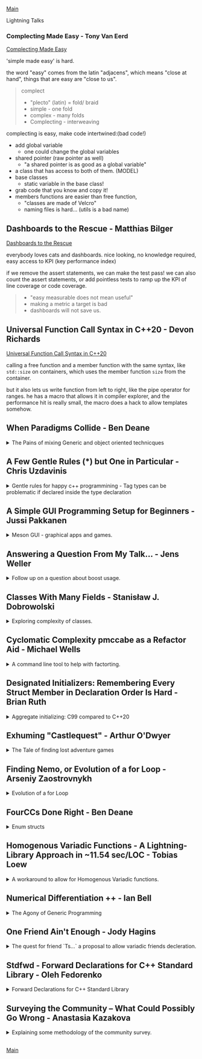 <!--
ignore these words in spell check for this file
// cSpell:ignore Eerd adjacens plecto Bilger maat jfif fourcc gemi blarg bippity
-->

[Main](README.md)

Lightning Talks

### Complecting Made Easy - Tony Van Eerd

[Complecting Made Easy](https://youtu.be/jSIMzirLJKE)

'simple made easy' is hard.

the word "easy" comes from the latin "adjacens", which means "close at hand", things that are easy are "close to us".

> complect
>
> - "plecto" (latin) = fold/ braid
> - simple - one fold
> - complex - many folds
> - Complecting - interweaving

complecting is easy, make code intertwined:(bad code!)

- add global variable
  - one could change the global variables
- shared pointer (raw pointer as well)
  - "a shared pointer is as good as a global variable"
- a class that has access to both of them. (MODEL)
- base classes
  - static variable in the base class!
- grab code that you know and copy it!
- members functions are easier than free function,
  - "classes are made of Velcro"
  - naming files is hard... (utils is a bad name)

## Dashboards to the Rescue - Matthias Bilger

[Dashboards to the Rescue](https://youtu.be/eOMqO0OKsCw)

everybody loves cats and dashboards. nice looking, no knowledge required, easy access to KPI (key performance index)

if we remove the assert statements, we can make the test pass! we can also count the assert statements, or add pointless tests to ramp up the KPI of line coverage or code coverage.

> - "easy measurable does not mean useful"
> - making a metric a target is bad
> - dashboards will not save us.

## Universal Function Call Syntax in C++20 - Devon Richards

[Universal Function Call Syntax in C++20](https://youtu.be/uT1ZJHM8DkE)

calling a free function and a member function with the same syntax, like `std::size` on containers, which uses the member function `size` from the container.

but it also lets us write function from left to right, like the pipe operator for ranges. he has a macro that allows it in compiler explorer, and the performance hit is really small, the macro does a hack to allow templates somehow.

## When Paradigms Collide - Ben Deane

<details>
<summary>
The Pains of mixing Generic and object oriented technicques
</summary>

[When Paradigms Collide](https://youtu.be/VoIesQvx4_4)

we have a class, and we write an output stream operator for them, it works fine. then we have a vector of them, but if we want to use the operator as part of the algorithm, things get ugly and we end up using the _initialize-then-modify_ anti-pattern.

```cpp
std::stringsteam ss;
for_each(cbegin(array_of_s), cend(array_of_s),
  [&](const auto & elem){
    ss << elem;
  });
std::cout << ss.str() <<'\n';
```

> - I created a stringstream
> - Then I modify it.
> - I can't say it's const.
> - In the general case, I don't get RVO.

we can try using the accumulate algorithm and being more declarative, but this doesn't work. because the return type of `<<` is output stream, no stringstream.

```cpp
const auto ss = accumlate(
  cbegin(array_of_s),
  cend(array_of_s),
  std::stringstream{}, // initialize
  [&](std::stringstream ss, const auto & elem){
    return std::move(ss << elem); // this fails!
  });
```

there is a conflict between paradigms, streams use the OOP, while algorithms use generic approach.

> - a _std::stringstream_ is-a ostream
> - operator `<<` takes and returns reference-to-base (ostream).
> - algorithms work on values
> - algorithms preseve types ass they move thorough the calculation.
>
> You can't preserve the type you're given if the function returns the base!

we can try playing around with the operator, and then we try to constrain it with concepts

```cpp
template <typename T>
concept outputtable = requires (std::ostream& s, T t)
{
  { s << t} -> std::same_as<std::ostream&>;
};

template <typename TDerived, typename TBase>
concept subclass_of =
  std::derived_from<TDerived, TBase>  // remember, a class counts as being derived from it self
  and not std::same_as<TDerived, TBase>;

// wrapper
auto & operator<<(subclass_of<std::ostream> auto & os, const outputtable auto &t)
{
  static_cast<std::ostream&>(os) << t;
  return t;
}
```

> Conclusion
>
> - Mixing Paradigms is sometimes painful.
> - we're stuck with the stream interface.
> - careful use of concepts can help bridge the gap.
> - `std::derived_from` is misnamed.
> - when dealing with class hierarchies, reflexive concepts may not be best.

</details>

## A Few Gentle Rules (\*) but One in Particular - Chris Uzdavinis

<details>
<summary>
Gentle rules for happy c++ programmining -  Tag types can be problematic if declared inside the type declaration
</summary>

[A Few Gentle Rules (\*) but One in Particular](https://youtu.be/26-7V8M1TmQ)

> - Avoid raw pointers
> - Don't use objects after they have been moved
> - Avoid leading underscores in identifiers
> - Beware of potentially catastrophic results of impromptu type declarationsfrom embedded elaborated type specifiers.
>
> In other words, don't dclare types inside other declarations.

```cpp
namespace B
{
  std::vector<struct Foo*> vec; // new types
  void f(struct Arg*); // new type
}
```

it's better to declare them outside

```cpp
namespace B
{
  struct Foo;
  struct Arg;
  std::vector<Foo*> vec; // new types
  void f(Arg*); // new type
}
```

if we declare the type inside something else, a look-up is done, and if the type isn't found, then we create one. so if the type is added somewhere outside, then we suddenly change the meaning!

```cpp
struct Foo;
namespace B
{
  std::vector<struct Foo*> vec; // doesn't create a new type
}
```

this is relvent because of Tag types (for strong types). we see code like this. which is actually a minefield.

```cpp
template <typename T, typename Tag>
struct StrongType
{
  T value;
};
using Price = StrongType<std::uint64_t, struct PriceTag>;
using Qty = StrongType<std::uint64_t, struct QtyTag>;

static_assert(not std::is_same_v<Price, Qty>);
```

instead, it should be done like this:

```cpp
struct PriceTag;
using Price = StrongType<std::uint64_t, PriceTag>;
struct QtyTag;
using Qty = StrongType<std::uint64_t, QtyTag>;
```

```cpp
struct PriceTag;
using Price = StrongType<std::int, PriceTag>;
namespace B
{
  using Price = StrongType<std::int, struct PriceTag>;
}

static_assert(not std::is_same_v<Price, B::Price>); // this fails! same type

```

here's another failure! elaborated-type-specifies might introduce into the ecnlosing namespace,

```cpp
namespace A
{
  using Price = StrongType<std::int, struct PriceTag>;
}

namespace B
{
  using Price = StrongType<std::int, struct PriceTag>;
}
static_assert(not std::is_same_v<A::Price, B::Price>); // this fails! same type
```

there also probelm of how types affect ADL, so if the tag type is introduced from another scope, then we might not use the specialized version. this can also lead into ODR violations in linking.

> Summary:\
> Elaborated type specifier declarations can result in
>
> - Changed types and signatures
> - Unexpected Namespace injections
> - Difficult debugging
> - Linker errors
> - ADL flippancy
> - ODR violations
>
> Just Say No! prefer strong types that don't use tags. But if you must use tags, declare them separately

</details>

## A Simple GUI Programming Setup for Beginners - Jussi Pakkanen

<details>
<summary>
Meson GUI - graphical apps and games.
</summary>

[A Simple GUI Programming Setup for Beginners](https://youtu.be/WwzO7TjgBOg)

is c++ really that bad and hard for GUI applications?

looking at "one lone coder" header only pixel engine. there is an issue with loading PNG images.
Messon is a tool to wrapover and simplify the process.

</details>

## Answering a Question From My Talk… - Jens Weller

<details>
<summary>
Follow up on a question about boost usage.
</summary>

[Answering a Question From My Talk…](https://youtu.be/qqGl03QisI4)

> "Are you saying there is a correlation between Boost usage and C++17 usage, rather than with C++98 usage?"

part of understaning the c++ community. trying to figure out the correlation

</details>

## Classes With Many Fields - Stanisław J. Dobrowolski

<details>
<summary>
Exploring complexity of classes.
</summary>

[Classes With Many Fields](https://youtu.be/35y3OrsKq8c)

testing how many classes in big projects have more than 4 fields. all sorts of visualizations.

</details>

## Cyclomatic Complexity pmccabe as a Refactor Aid - Michael Wells

<details>
<summary>
A command line tool to help with factorting.
</summary>

[Cyclomatic Complexity pmccabe as a Refactor Aid](https://youtu.be/TmWc4mdLmvQ)

measureing and managing complexity. cyclomatic complexity of control flow. **pmccabe** is a tool that can help us measure complexity and determine how much effort will be required to test or change something. also guessting the `code maat` tool to find hot-spots in the code based on git data.

</details>

## Designated Initializers: Remembering Every Struct Member in Declaration Order Is Hard - Brian Ruth

<details>
<summary>
Aggregate initializing: C99 compared to C++20
</summary>

[Designated Initializers: Remembering Every Struct Member in Declaration Order Is Hard](https://youtu.be/dKgTet55Pn8)

c99 had desinated initlizars for structs, it also had array designators. for some values, for ranges, etc... . but i'ts posable to mix stuff, some default, some ordered, some named, some self referential.

c++20 added to standard designated initlizaers, but more restricted, the order matters much more.

</details>

## Exhuming "Castlequest" - Arthur O'Dwyer

<details>
<summary>
The Tale of finding lost adventure games
</summary>

[Exhuming "Castlequest"](https://youtu.be/-4LN7Uy46-0)

Arthur tried to find who wrote the code for the text adventure "Castlequest", which was part of the GEnie network thing. it's part of some convoluted web of simillar games, there's a tale of getting the copyright documents from the library of congress. and it has the source code!

it's now up on github! [castleQuest](https://github.com/Quuxplusone/Castlequest) with instructions on how to compile and run it.

</details>

## Finding Nemo, or Evolution of a for Loop - Arseniy Zaostrovnykh

<details>
<summary>
Evolution of a for Loop
</summary>

[Finding Nemo, or Evolution of a for Loop](https://youtu.be/jXWz0kwtxrQ)

predicates and searching for existing in different versions of c++.

metrics are lines of codes, number of tokens, words, and cognitive load/complexity.

we start with c++98, regular index based loop. in c++11, we have `for auto`, and also library algorithm like `std::any_of`. in c++20 we have ranges, which makes things simpler.

```cpp
bool isNemo(int fish)
{
  return fish == 34;
}

namespace cpp98
{
  bool findNemo(std::vector<int> const& fish)
  {
    for (int i = 0;  i < fish.size(); ++i)
    {
      if (isNemo(fish[i]))
      {
        return true;
      }
    }
    return false;
  }
}

namespace cpp11_lang
{
  bool findNemo(std::vector<int> const& fish)
  {
    for (auto f : fish)
    {
      if (isNemo(f))
      {
        return true;
      }
    }
    return false;
  }
}

namespace cpp11_lib
{
  bool findNemo(std::vector<int> const& fish)
  {
    return std::any_of(fish.begin(), find.end(), isNemo);
  }
}

namespace cpp20
{
  bool findNemo(std::vector<int> const& fish)
  {
    return std::ranges::any_of(fish, isNemo);
  }
}
```

but because all the code is still valid, we might have old style code hiding in our code base, so we should update it, luckily, there is static analysis tools to help us.

</details>

## FourCCs Done Right - Ben Deane

<details>
<summary>
Enum structs
</summary>

[FourCCs Done Right](https://youtu.be/ytu_yMT0mbo)

four cc is a way to identify file formats. like h264, jfif. commonly used for av codecs. supposed to be somewhat human readble. but we need someway to put this into code.

this is valid in C (and c++), but problematic. don't forget about endianess!

```cpp
unsigned int pig = 'Gemi';
```

we could use class in c++98, but that requires us to tell the compiler stuff.

now we can use enum structs and use string literals,

```cpp
enum struct FourCC : std::uint32_t{};

consteval auto operator""_4cc(const char* std::size_t);

constexpr auto to_fourcc(std::uint32_t);
constexpr auto to_fourcc(const std::string&);
constexpr auto to_fourcc(std::string_view);
```

and this allows us to use switch cases, and we don't have to write so many boiler plate code.

```cpp
switch(code){
  case "Gemi"_4cc:
  case "iota"_4cc:
  case "min"_4cc:
  case "Lulu"_4cc:
}
```

but sometimes we need to convert, like when we work with legacy code, we can overload the unary `+` operator to cast into the numeric value.

</details>

## Homogenous Variadic Functions - A Lightning-Library Approach in ~11.54 sec/LOC - Tobias Loew

<details>
<summary>
A workaround to allow for Homogenous Variadic functions.
</summary>

[Homogenous Variadic Functions - A Lightning-Library Approach in ~11.54 sec/LOC](https://youtu.be/PI-E2T1FBdw)

Homogenous variadic function (HFV):

function (overload-set) with an arbitrary number of arguments, all of the same type.

```cpp
Foo(T t1);
Foo(T t1,T t2);
Foo(T t1,T t2, T t3);
Foo(T t1,T t2, T t3,T t4);
//...
```

and the propsal was buried,

```cpp
Foo(T... ts);
```

a walk around is to combiner parameters pack and `requires` clause.

```cpp
template <class ... Args>
requires (std::is_convertible_v<Args, T> && ...) // all args are convertible to T
void Foo (Args&&... args)
{
  // ...
}
```

the question of which overload is called when we have conflicting cases? how is this resolved?

```cpp
requires (std::is_convertible_v<Args, int> && ...) // all args are convertible to int
void Foo (Args&&... args)
{}

requires (std::is_convertible_v<Args, float> && ...) // all args are convertible to float
void Foo (Args&&... args)
{}

Foo(1,2,3); //(a)
Foo(0.5f, -2.4f); //(b)
Foo(1.5f,3); //(c)
```

**turns out that all the cases are ambiguous.**

if we use a `mp_list` as a way to hold the types, we can make the first two cases work, and the last case fail as ambiguous, as we want.

</details>

## Numerical Differentiation ++ - Ian Bell

<details>
<summary>
The Agony of Generic Programming
</summary>

[Numerical Differentiation ++](https://youtu.be/irEtRmb4OME)

getting derivatives, differentiations. it's important for machine learning.

```cpp
#include <complex>
#include <iostream>
#include <iomanip>

int main()
{
  double x = 3.0;
  double h = 1e-100; //step
  std::cout
  << std::setprecision(18)
  << std::cox(x)
  << std::endl
  << std::sin(std::complex<double>(x,h)).imag()/h
  << std::endl;
}
```

both are the same value, more or less.

some way to connect the c+++ values to a C API. the solution was to combine variants, visitors and concepts to make something.

</details>

## One Friend Ain't Enough - Jody Hagins

<details>
<summary>
The quest for friend `Ts...` a proposal to allow variadic friends decleration.
</summary>

[One Friend Ain't Enough](https://youtu.be/zvWCgiVvpPU)

traditional friendship, grants access to data inside the class.

```cpp
class Blarg;
class Blip
{
  private:
  int data_;
  friend Blarg;
  public:
  //...
};
```

the passkey Idiom allows a limited way, which can also be templated.

```cpp
class Blarg;
class Blip
{
  private:
  int data_;
  public:
  int data(Passkey) const {return date_;}
};
```

Discrete "friendship"

```cpp
class Blip
{
  private:
  int data_;
  public:
  void bippity(Passkey<Foo>);
  void boppity(Passkey<Bar>);
  void boo(Passkey<Baz>) const;
};
```

Passkey implementation

```cpp
class PasskeyBase // aggregate initialization madness - to avoid the {} initialize
{
  protected:
  PasskeyBase() = default;
};

template <typename T>
class Passkey: PasskeyBase
{
  private:
  friend T;
  constexpr Passkey() = default;
  constexpr Passkey() & operator=(Passkey&&) =delete; // no move constructor
}
```

granting access to more than one class

```cpp
class Blarg;
class Baz;

class Blip
{
  private:
  int data_;
  public:
  int data(Passkey<Blarg, Baz>) const {return x;}

};
```

so we need to modify the key again. but this doesn't work.

```cpp
template <typename ... Ts>
class Passkey: PasskeyBase
{
  private:
  friend Ts...; // ERROR!
  constexpr Passkey() = default;
  constexpr Passkey() & operator=(Passkey&&) =delete; // no move constructor
}
```

another example with CRTP. trying to get variadic CRTP. but we can't get variadic friends.

</details>

## Stdfwd - Forward Declarations for C++ Standard Library - Oleh Fedorenko

<details>
<summary>
Forward Declarations for C++ Standard Library
</summary>

[Stdfwd - Forward Declarations for C++ Standard Library](https://youtu.be/lv6Q5P3v-tg)

still mostly undefined behavior, not sure why this is good? maybe it helps with keeping the size down instead of precompiling them?

</details>

## Surveying the Community – What Could Possibly Go Wrong - Anastasia Kazakova

<details>
<summary>
Explaining some methodology of the community survey.
</summary>

[Surveying the Community – What Could Possibly Go Wrong](https://youtu.be/Hg1gIxRr4eI)

understaning the biases. changes between survies, understanding how the question wording effects the answers.

</details>

##

[Main](README.md)
